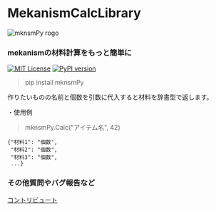 # MekanismCalcLibrary

![mknsmPy rogo](https://user-images.githubusercontent.com/122292089/236683530-15675752-b36e-428e-9e9f-1a1f292853f0.png)

### mekanismの材料計算をもっと簡単に

[![MIT License](http://img.shields.io/badge/license-MIT-blue.svg?style=flat)](https://github.com/hihimamuLab/MekanismCalcLibrary/blob/main/LICENSE)
[![PyPI version](https://badge.fury.io/py/mknsmPy.svg)](https://pypi.org/project/mknsmPy/)

> pip install mknsmPy

作りたいものの名前と個数を引数に代入すると材料を辞書型で返します。

・使用例

> mknsmPy.Calc("アイテム名", 42) 

```
{"材料1": "個数",
 "材料2": "個数",
 "材料3": "個数",
 ...}
```
### その他質問やバグ報告など
[コントリビュート](https://github.com/hihimamuLab/MekanismCalcLibrary/blob/main/CONTRIBUTING.md)
